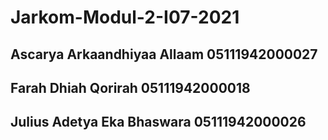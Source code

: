 # Jarkom-Modul-2-I07-2021
## Ascarya Arkaandhiyaa Allaam 05111942000027
## Farah Dhiah Qorirah 05111942000018	
## Julius Adetya Eka Bhaswara 05111942000026	
